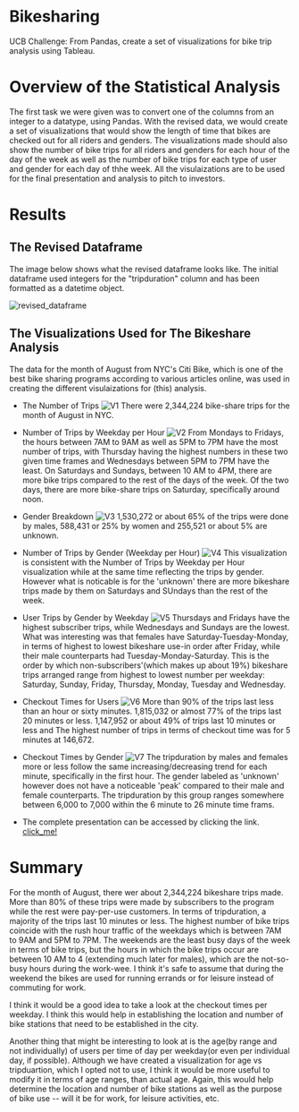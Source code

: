 # Bikesharing
UCB Challenge: From Pandas, create a set of visualizations for bike trip analysis using Tableau.

# Overview of the Statistical Analysis
The first task we were given was to convert one of the columns from an integer to a datatype, using Pandas. With the revised data, we would create a set of visualizations that would show the length of time that bikes are checked out for all riders and genders. The visualizations made should also show the number of bike trips for all riders and genders  for each hour of the day of the week as well as the number of bike trips for each type of user and gender for each day of thhe week. All the visulaizations are to be used for the final presentation and analysis to pitch to investors.

# Results
## The Revised Dataframe 
The image below shows what the revised dataframe looks like. The initial dataframe used integers for the "tripduration" column and has been formatted as a datetime object.

![revised_dataframe](resources/revised_df.png)

## The Visualizations Used for The Bikeshare Analysis
The data for the month of August from NYC's Citi Bike, which is one of the best bike sharing programs according to various articles online, was used in creating the different visulaizations for (this) analysis.

* The Number of Trips
![V1](resources/V1%20_Trips_Recorded.png)
There were 2,344,224 bike-share trips for the month of August in NYC.

* Number of Trips by Weekday per Hour
![V2](resources/V2_Trips_by_Wkday_Hr.png)
From Mondays to Fridays, the hours between 7AM to 9AM as well as 5PM to 7PM have the most number of trips, with Thursday having the highest numbers in these two given time frames and Wednesdays between 5PM to 7PM have the least. On Saturdays and Sundays, between 10 AM to 4PM, there are more bike trips compared to the rest of the days of the week. Of the two days, there are more bike-share trips on Saturday, specifically around noon.

* Gender Breakdown 
![V3](resources/V3_Gender_Breakdown.png)
1,530,272 or about 65% of the trips were done by males, 588,431 or 25% by women and 255,521 or about 5% are unknown.

* Number of Trips by Gender (Weekday per Hour)
![V4](resources/V4_TripsbyGender_Weekend_Hr.jpeg)
This visualization is consistent with the Number of Trips by Weekday per Hour visualization while at the same time reflecting the trips by gender. However what is noticable is for the 'unknown' there are more bikeshare trips made by them on Saturdays and SUndays than the rest of the week.

* User Trips by Gender by Weekday
![V5](resources/V5_Usertype_by_Gender.png)
Thursdays and Fridays have the highest subscriber trips, while Wednesdays and Sundays are the lowest. What was interesting was that females have Saturday-Tuesday-Monday, in terms of highest to lowest bikeshare use-in order after Friday, while their male counterparts had Tuesday-Monday-Saturday.
This is the order by which non-subscribers'(which makes up about 19%) bikeshare trips arranged range from highest to lowest number per weekday: Saturday, Sunday, Friday, Thursday, Monday, Tuesday and Wednesday. 

* Checkout Times for Users
![V6](resources/V6_Tripduration.png)
More than 90% of the trips last less than an hour or sixty minutes. 1,815,032 or almost 77% of the trips last 20 minutes or less. 1,147,952 or about 49% of trips last 10 minutes or less and The highest number of trips in terms of checkout time was for 5 minutes at 146,672.

* Checkout Times by Gender
![V7](resources/V7_Tripduration_Gender.jpeg)
The tripduration by males and females more or less follow the same increasing/decreasing trend for each minute, specifically in the first hour. 
The gender labeled as 'unknown' however does not have a noticeable 'peak' compared to their male and female counterparts. The tripduration by this group ranges somewhere between 6,000 to 7,000 within the 6 minute to 26 minute time frams.

* The complete presentation can be accessed by clicking the link.
[click_me!](https://public.tableau.com/app/profile/richelle.long/viz/RKLong_NYCBikeshare/NYCBikeshare-UsersandTripdurationfortheMonthofAugust)

# Summary

For the month of August, there wer about 2,344,224 bikeshare trips made. More than 80% of these trips were made by subscribers to the program while the rest were pay-per-use customers. In terms of tripduration, a majority of the trips last 10 minutes or less. The highest number of bike trips coincide with the rush hour traffic of the weekdays which is between 7AM to 9AM and 5PM to 7PM. The weekends are the least busy days of the week in terms of bike trips, but the hours in which the bike trips occur are between 10 AM to 4 (extending much later for males), which are the not-so-busy hours during the work-wee. I think it's safe to assume that during the weekend the bikes are used for running errands or for leisure instead of commuting for work.

I think it would be a good idea to take a look at the checkout times per weekday. I think this would help in establishing the location and number of bike stations that need to be established in the city.

Another thing that might be interesting to look at is the age(by range and not individually) of users per time of day per weekday(or even per individual day, if possible). Although we have created a visualization for age vs tripduartion, which I opted not to use, I think it would be more useful to modify it in terms of age ranges, than actual age. Again, this would help determine the location and number of bike stations as well as the purpose of bike use -- will it be for work, for leisure activities, etc.



